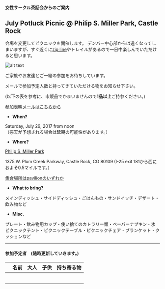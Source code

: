 #### 女性サークル茶話会からのご案内
## July Potluck Picnic @ Philip S. Miller Park, Castle Rock
会場を変更してピクニックを開催します。
デンバー中心部からは遠くなってしまいますが、すぐ近くに[zip line](http://www.castlerockziplinetours.com/index.html)やトレイルがあるので一日中楽しんでいただけると思います。  

![alt text](http://www.crgov.com/ImageRepository/Path?filePath=%2FDocuments%5CContent%5C444%5C759%5C801%2FBathroom+and+Splashpad+by+Pavilions.jpg)

ご家族やお友達とご一緒の参加をお待ちしています。

メールで参加予定人数と持ってきていただける物をお知らせ下さい。

(以下の表を参考に、市販品でかまいませんので**1品以上**ご持参ください。)

<a href="&#109;&#97;&#105;&#108;&#116;&#111;&#58;&#116;&#111;&#109;&#111;&#107;&#111;&#46;&#107;&#100;&#64;&#103;&#109;&#97;&#105;&#108;&#46;&#99;&#111;&#109;&#63;&#115;&#117;&#98;&#106;&#101;&#99;&#116;&#61;&#80;&#111;&#116;&#108;&#117;&#99;&#107;&#32;&#80;&#105;&#99;&#110;&#105;&#99;&#32;&#45;&#32;&#74;&#117;&#110;&#101;&#32;&#48;&#51;&#44;&#32;&#50;&#48;&#49;&#55;">参加表明メールはこちらから</a>

* __When?__ 

Saturday, July 29, 2017 from noon  
（悪天が予想される場合は延期の可能性があります。）

* __Where?__ 

[Philip S. Miller Park](https://www.google.com/maps/place/Phillip+S.+Miller+Park/@39.3703014,-104.8869788,15z/data=!4m13!1m7!3m6!1s0x876c9842fb40e3d1:0x3b3587c205484d0a!2sPhilip+S.+Miller+Park,+1375+W+Plum+Creek+Pkwy,+Castle+Rock,+CO+80109!3b1!8m2!3d39.3703014!4d-104.8782241!3m4!1s0x876c984256d2529f:0xaef72f7e0600fb4b!8m2!3d39.3698155!4d-104.8785796 "Where?")

1375 W. Plum Creek Parkway, Castle Rock, CO 80109
(I-25 exit 181から西におよそ0.5マイルです。）

[集合場所はpavilionのいずれか](http://www.crgov.com/2634/The-Plaza)

* __What to bring?__

メインディッシュ・サイドディッシュ・ごはんもの・サンドイッチ・デザート・飲み物など

* __Misc.__

プレート・飲み物用カップ・使い捨てのカトラリー類・ペーパーナプキン・氷  
ピクニックテント・ピクニックテーブル・ピクニックチェア・ブランケット・クッションなど  

***
#### 参加予定者　(随時更新していきます。)
| 名前　|大人|子供| 持ち寄る物|
|--------:|---:|---:|:---------:|
| | | | |
| | | | |
| | | | |
| | | | |
| | | | |
| | | | |
